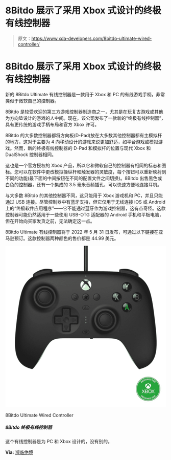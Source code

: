 # 8Bitdo 展示了采用 Xbox 式设计的终极有线控制器

> 原文：<https://www.xda-developers.com/8bitdo-ultimate-wired-controller/>

# 8Bitdo 展示了采用 Xbox 式设计的终极有线控制器

新的 8Bitdo Ultimate 有线控制器是一款用于 Xbox 和 PC 的有线游戏手柄，非常类似于微软自己的控制器。

8Bitdo 是较受欢迎的第三方游戏控制器制造商之一，尤其是在玩复古游戏或其他为方向垫设计的游戏的人中间。现在，该公司发布了一款新的“终极有线控制器”，具有更传统的游戏手柄布局和官方 Xbox 许可。

8Bitdo 的大多数控制器都将方向板(D-Pad)放在大多数其他控制器都有主模拟杆的地方，这对于主要为 4 向移动设计的游戏来说更加舒适，如平台游戏或模拟游戏。然而，新的终极有线控制器的 D-Pad 和模拟杆的位置与现代 Xbox 和 DualShock 控制器相同。

这也是一个官方授权的 Xbox 产品，所以它和微软自己的控制器有相同的标志和图标。您可以在软件中更改模拟操纵杆和触发器的灵敏度，每个按钮可以重新映射到不同的功能(最下面的中间按钮在不同的配置文件之间切换)。8Bitdo 出售黑色或白色的控制器，还有一个集成的 3.5 毫米音频插孔，可以快速方便地连接耳机。

与大多数 8Bitdo 的其他控制器不同，这只能用于 Xbox 游戏机和 PC，并且只能通过 USB 连接。尽管控制器中有蓝牙支持，但它仅用于无线连接 iOS 或 Android 上的“终极软件应用程序”——它不能通过蓝牙作为游戏控制器，这有点奇怪。这款控制器可能仍然适用于一些使用 USB-OTG 适配器的 Android 手机和平板电脑，但在开始向买家发货之前，无法确定这一点。

8Bitdo Ultimate 有线控制器将于 2022 年 5 月 31 日发布，可通过以下链接在亚马逊预订。这款控制器两种颜色的售价都是 44.99 美元。

 <picture>![This wired controller is designed for PC and Xbox, and nothing else.](img/c0d1c13e2e978f4ad684dac0caedcbff.png)</picture> 

8Bitdo Ultimate Wired Controller

##### 8Bitdo 终极有线控制器

这个有线控制器是为 PC 和 Xbox 设计的，没有别的。

**Via:** [濒临绝境](https://www.theverge.com/2022/3/8/22966831/8bitdo-ultimate-wired-controller-for-xbox-announced-price-release-date)